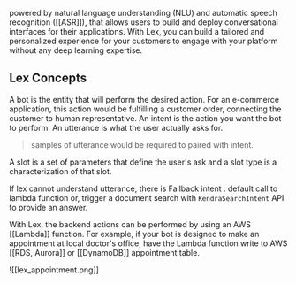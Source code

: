 powered by natural language understanding (NLU) and automatic speech recognition ([[ASR]]), that allows users to build and deploy conversational interfaces for their applications.
With Lex, you can build a tailored and personalized experience for your customers to engage with your platform without any deep learning expertise.

## Lex Concepts
A bot is the entity that will perform the desired action. For an e-commerce application, this action would be fulfilling a customer order, connecting the customer to human representative.
An intent is the action you want the bot to perform.
An utterance is what the user actually asks for.
> samples of utterance would be required to paired with intent.

A slot is a set of parameters that define the user's ask and a slot type is a characterization of that slot.

If lex cannot understand utterance, there is 
Fallback intent : default call to lambda function
or, trigger a document search with `KendraSearchIntent` API to provide an answer.

With Lex, the backend actions can be performed by using an AWS [[Lambda]] function. For example, if your bot is designed to make an appointment at local doctor's office, have the Lambda function write to AWS [[RDS, Aurora]] or [[DynamoDB]] appointment table.

![[lex_appointment.png]]